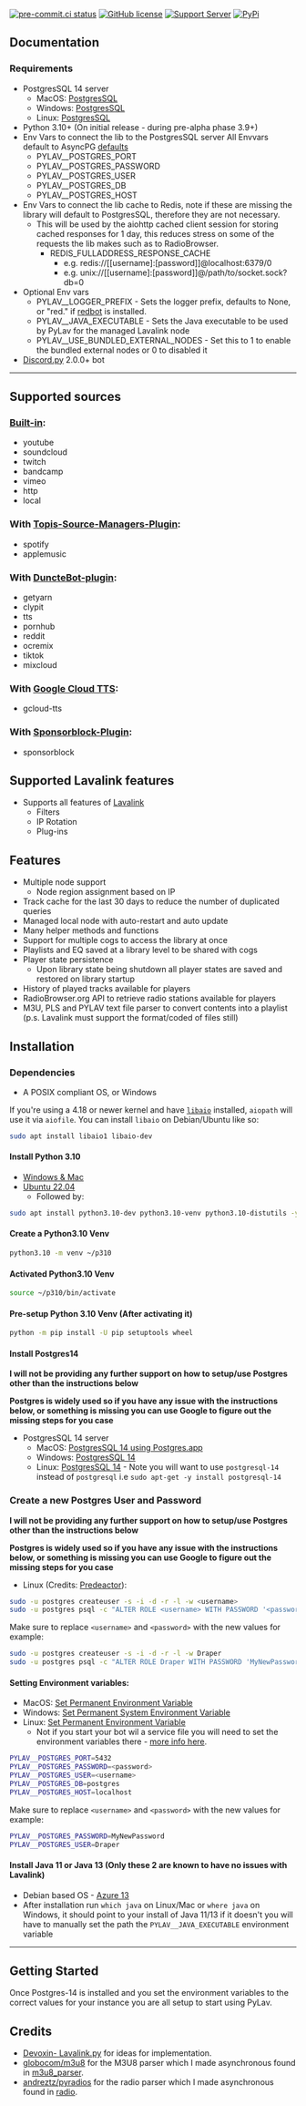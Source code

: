 [![pre-commit.ci status](https://results.pre-commit.ci/badge/github/Drapersniper/Py-Lav/master.svg)](https://results.pre-commit.ci/latest/github/Drapersniper/Py-Lav/master)
[![GitHub license](https://img.shields.io/github/license/Drapersniper/Py-Lav.svg)](https://github.com/Drapersniper/Py-Lav/blob/master/LICENSE)
[![Support Server](https://img.shields.io/discord/970987707834720266)](https://discord.com/invite/Sjh2TSCYQB)
[![PyPi](https://img.shields.io/pypi/v/Py-Lav?style=plastic)](https://pypi.org/project/Py-Lav/)

Documentation
---------------------------
### Requirements
- PostgresSQL 14 server
  - MacOS: [PostgresSQL](https://www.postgresql.org/download/macosx/)
  - Windows: [PostgresSQL](https://www.postgresql.org/download/windows/)
  - Linux: [PostgresSQL](https://www.postgresql.org/download/linux/)
- Python 3.10+ (On initial release - during pre-alpha phase 3.9+)
- Env Vars to connect the lib to the PostgresSQL server
  All Envvars default to AsyncPG [defaults](https://magicstack.github.io/asyncpg/current/api/index.html#connection)
  - PYLAV__POSTGRES_PORT
  - PYLAV__POSTGRES_PASSWORD
  - PYLAV__POSTGRES_USER
  - PYLAV__POSTGRES_DB
  - PYLAV__POSTGRES_HOST
- Env Vars to connect the lib cache to Redis, note if these are missing the library will default to PostgresSQL, therefore they are not necessary.
    - This will be used by the aiohttp cached client session for storing cached responses for 1 day, this reduces stress on some of the requests the lib makes such as to RadioBrowser.
      - REDIS_FULLADDRESS_RESPONSE_CACHE
        - e.g. redis://[[username]:[password]]@localhost:6379/0
        - e.g. unix://[[username]:[password]]@/path/to/socket.sock?db=0
- Optional Env vars
  - PYLAV__LOGGER_PREFIX - Sets the logger prefix, defaults to None, or "red." if [redbot](https://github.com/Cog-Creators/Red-DiscordBot) is installed.
  - PYLAV__JAVA_EXECUTABLE - Sets the Java executable to be used by PyLav for the managed Lavalink node
  - PYLAV__USE_BUNDLED_EXTERNAL_NODES - Set this to 1 to enable the bundled external nodes or 0 to disabled it
- [Discord.py](https://github.com/Rapptz/discord.py) 2.0.0+ bot

---------------------------
## Supported sources
### [Built-in](https://github.com/freyacodes/Lavalink):
  - youtube
  - soundcloud
  - twitch
  - bandcamp
  - vimeo
  - http
  - local
### With [Topis-Source-Managers-Plugin](https://github.com/Topis-Lavalink-Plugins/Topis-Source-Managers-Plugin):
  - spotify
  - applemusic
### With [DuncteBot-plugin](https://github.com/DuncteBot/skybot-lavalink-plugin):
  - getyarn
  - clypit
  - tts
  - pornhub
  - reddit
  - ocremix
  - tiktok
  - mixcloud
### With [Google Cloud TTS](https://github.com/DuncteBot/tts-plugin):
  - gcloud-tts
### With [Sponsorblock-Plugin](https://github.com/Topis-Lavalink-Plugins/Sponsorblock-Plugin):
  - sponsorblock

## Supported Lavalink features
  - Supports all features of [Lavalink](https://github.com/freyacodes/Lavalink)
    - Filters
    - IP Rotation
    - Plug-ins

Features
---------------------------
- Multiple node support
  - Node region assignment based on IP
- Track cache for the last 30 days to reduce the number of duplicated queries
- Managed local node with auto-restart and auto update
- Many helper methods and functions
- Support for multiple cogs to access the library at once
- Playlists and EQ saved at a library level to be shared with cogs
- Player state persistence
    - Upon library state being shutdown all player states are saved and restored on library startup
- History of played tracks available for players
- RadioBrowser.org API to retrieve radio stations available for players
- M3U, PLS and PYLAV text file parser to convert contents into a playlist (p.s. Lavalink must support the format/coded of files still)


Installation
---------------------------

### Dependencies
 - A POSIX compliant OS, or Windows

If you're using a 4.18 or newer kernel and have [`libaio`](https://pagure.io/libaio) installed, `aiopath` will use it via `aiofile`. You can install `libaio` on Debian/Ubuntu like so:
```bash
sudo apt install libaio1 libaio-dev
```

#### Install Python 3.10
  - [Windows & Mac](https://www.python.org/downloads/release/python-3105/)
  - [Ubuntu 22.04](https://www.linuxcapable.com/how-to-install-python-3-10-on-ubuntu-22-04-lts/)
    - Followed by:
```bash
sudo apt install python3.10-dev python3.10-venv python3.10-distutils -y
```

#### Create a Python3.10 Venv
```bash
python3.10 -m venv ~/p310
```
#### Activated Python3.10 Venv
```bash
source ~/p310/bin/activate
```

#### Pre-setup Python 3.10 Venv (After activating it)
```bash
python -m pip install -U pip setuptools wheel
```

#### Install Postgres14
**I will not be providing any further support on how to setup/use Postgres other than the instructions below**

**Postgres is widely used so if you have any issue with the instructions below, or something is missing you can use Google to figure out the missing steps for you case**

- PostgresSQL 14 server
  - MacOS: [PostgresSQL 14 using Postgres.app](https://postgresapp.com/)
  - Windows: [PostgresSQL 14](https://www.postgresql.org/download/windows/)
  - Linux: [PostgresSQL 14](https://www.postgresql.org/download/linux/) - Note you will want to use `postgresql-14` instead of `postgresql` i.e `sudo apt-get -y install postgresql-14`

### Create a new Postgres User and Password
**I will not be providing any further support on how to setup/use Postgres other than the instructions below**

**Postgres is widely used so if you have any issue with the instructions below, or something is missing you can use Google to figure out the missing steps for you case**

- Linux (Credits: [Predeactor](https://github.com/Predeactor)):
```bash
sudo -u postgres createuser -s -i -d -r -l -w <username>
sudo -u postgres psql -c "ALTER ROLE <username> WITH PASSWORD '<password>';"
```
Make sure to replace `<username>` and `<password>` with the new values for example:
```bash
sudo -u postgres createuser -s -i -d -r -l -w Draper
sudo -u postgres psql -c "ALTER ROLE Draper WITH PASSWORD 'MyNewPassword';"
```

#### Setting Environment variables:
- MacOS: [Set Permanent Environment Variable](https://phoenixnap.com/kb/set-environment-variable-mac#ftoc-heading-5)
- Windows: [Set Permanent System Environment Variable](https://www.forbeslindesay.co.uk/post/42833119552/permanently-set-environment-variables-on-windows)
- Linux: [Set Permanent Environment Variable](https://phoenixnap.com/kb/linux-set-environment-variable#ftoc-heading-9)
  - Not if you start your bot wil a service file you will need to set the environment variables there - [more info here](https://flatcar-linux.org/docs/latest/setup/systemd/environment-variables/).

```bash
PYLAV__POSTGRES_PORT=5432
PYLAV__POSTGRES_PASSWORD=<password>
PYLAV__POSTGRES_USER=<username>
PYLAV__POSTGRES_DB=postgres
PYLAV__POSTGRES_HOST=localhost
```
Make sure to replace `<username>` and `<password>` with the new values for example:
```bash
PYLAV__POSTGRES_PASSWORD=MyNewPassword
PYLAV__POSTGRES_USER=Draper
```

#### Install Java 11 or Java 13 (Only these 2 are known to have no issues with Lavalink)
- Debian based OS - [Azure 13](https://docs.azul.com/core/zulu-openjdk/install/debian)
- After installation run `which java` on Linux/Mac or `where java` on Windows, it should point to your install of Java 11/13 if it doesn't you will have to manually set the path the `PYLAV__JAVA_EXECUTABLE` environment variable
---------------------------

Getting Started
-------------------------------------
Once Postgres-14 is installed and you set the environment variables to the correct values for your instance you are all setup to start using PyLav.

Credits
---------------------------
- [Devoxin- Lavalink.py](https://github.com/Devoxin/Lavalink.py) for ideas for implementation.
- [globocom/m3u8](https://github.com/globocom/m3u8) for the M3U8 parser which I made asynchronous found in [m3u8_parser](./pylav/m3u8_parser).
- [andreztz/pyradios](https://github.com/andreztz/pyradios) for the radio parser which I made asynchronous found in [radio](./pylav/radio).

